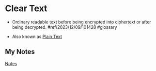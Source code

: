 # Clear Text
- Ordinary readable text before being encrypted into ciphertext or after being decrypted. #ref/2023/12/09/101428 #glossary 

- Also known as [Plain Text](plain-text.md)
## My Notes
[Notes](mynotes/clear-text-notes.md)

